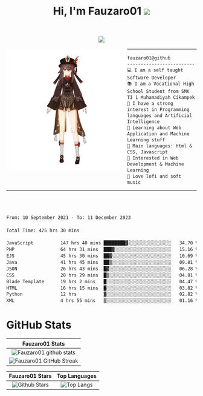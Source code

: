 <h1 align="center">
Hi, I'm Fauzaro01
  <img src="https://media.giphy.com/media/hvRJCLFzcasrR4ia7z/giphy.gif" width="30"></h1>
<br/>

<p align="center">
  <a href="https://github.com/DenverCoder1/readme-typing-svg"><img src="https://readme-typing-svg.herokuapp.com?lines=zZz;Full+Stack+Web+Developer;Student;Software%20Develover;Always%20learning%20new%20things&center=true&width=380&height=45"></a>
</p>

<img align="left" src="/assets/icon2.png" alt="Zeen" width="320" height="320" />
<hr>

```
fauzaro01@github
-------------------------
💻 I am a self taught Software Developer
📚 I am a Vocational High School Student from SMK TI 1 Muhamadiyah Cikampek
📝 I have a strong interest in Programming languages and Artificial Intelligence
🌱 Learning about Web Application and Machine Learning stuff
🌟 Main languages: Html & CSS, Javascript
🚩 Interested in Web Development & Machine Learning
🎵 Love lofi and soft music
```

<hr>
<br>
<br>
<div align="left">
<!--START_SECTION:waka-->

```txt
From: 10 September 2021 - To: 11 December 2023

Total Time: 425 hrs 30 mins

JavaScript          147 hrs 40 mins ████████▓░░░░░░░░░░░░░░░░   34.70 %
PHP                 64 hrs 31 mins  ███▓░░░░░░░░░░░░░░░░░░░░░   15.16 %
EJS                 45 hrs 30 mins  ██▓░░░░░░░░░░░░░░░░░░░░░░   10.69 %
Java                41 hrs 45 mins  ██▒░░░░░░░░░░░░░░░░░░░░░░   09.81 %
JSON                26 hrs 43 mins  █▓░░░░░░░░░░░░░░░░░░░░░░░   06.28 %
CSS                 20 hrs 29 mins  █▒░░░░░░░░░░░░░░░░░░░░░░░   04.81 %
Blade Template      19 hrs 2 mins   █░░░░░░░░░░░░░░░░░░░░░░░░   04.47 %
HTML                16 hrs 15 mins  █░░░░░░░░░░░░░░░░░░░░░░░░   03.82 %
Python              12 hrs          ▓░░░░░░░░░░░░░░░░░░░░░░░░   02.82 %
XML                 4 hrs 55 mins   ▒░░░░░░░░░░░░░░░░░░░░░░░░   01.16 %
```

<!--END_SECTION:waka-->
</div>

# GitHub Stats

|                                                            Fauzaro01 Stats                                                            |
| :--------------------------------------------------------------------------------------------------------------------------------------------: |
|        ![Fauzaro01 github stats](https://github-readme-stats.vercel.app/api?username=Fauzaro01&show_icons=true&theme=algolia)        |
|              ![Fauzaro01 GitHub Streak](https://github-readme-streak-stats.herokuapp.com/?user=Fauzaro01&theme=algolia)              |

|                                                                                              Fauzaro01 Stars                                                                                              |                                                           Top Languages                                                           |
| :----------------------------------------------------------------------------------------------------------------------------------------------------------------------------------------------------------------: | :-------------------------------------------------------------------------------------------------------------------------------: |
| ![Github Stars](https://github-readme-stats.vercel.app/api?username=Fauzaro01&show_icons=true&locale=en&count_private=true&hide_rank=true&custom_title=My%20GitHub%20Stats&disable_animations=true&theme=algolia) | ![Top Langs](https://github-readme-stats.vercel.app/api/top-langs/?username=Fauzaro01&langs_count=8&theme=algolia&layout=compact) |

